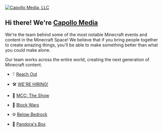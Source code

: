 [![Capollo Media, LLC](https://cdn.capollomedia.com/web/cmsite/capollomedia_march2022.png)](https://capollomedia.com)

## Hi there! We're [Capollo Media](https://capollomedia.com)

We're the team behind some of the most notable Minecraft events and content in the Minecraft Space! We believe that if you bring people together to create amazing things, you'll be able to make something better than what you could make alone.

Our team works across the entire world, creating the next generation of Minecraft content.

- ❔ [Reach Out](mailto:inqiries@capollomedia.com)

- 🛠 [WE'RE HIRING!](https://jobs.capollomedia.com)
- 👑 [MCC: The Show](https://github.com/mccshow)
- 🌈 [Block Wars](https://github.com/blockwarsmc)
- 🌐 [Below Bedrock](https://github.com/belowbedrock)
- 🎁 [Pandora's Box](https://pandorasbox.games)
